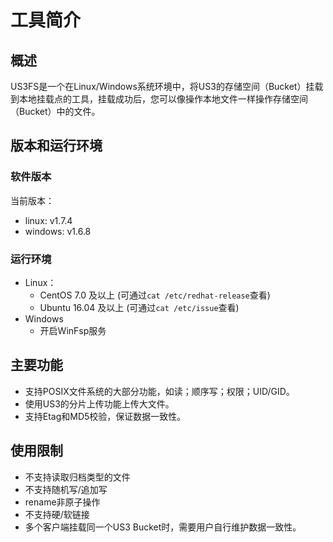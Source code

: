 # 工具简介

## 概述

US3FS是一个在Linux/Windows系统环境中，将US3的存储空间（Bucket）挂载到本地挂载点的工具，挂载成功后，您可以像操作本地文件一样操作存储空间（Bucket）中的文件。

## 版本和运行环境

### 软件版本

当前版本：

- linux: v1.7.4
- windows: v1.6.8

### 运行环境

- Linux：
  - CentOS 7.0 及以上 (可通过`cat /etc/redhat-release`查看)
  - Ubuntu 16.04 及以上 (可通过`cat /etc/issue`查看)
- Windows
  - 开启WinFsp服务

## 主要功能

* 支持POSIX文件系统的大部分功能，如读；顺序写；权限；UID/GID。
* 使用US3的分片上传功能上传大文件。
* 支持Etag和MD5校验，保证数据一致性。

## 使用限制

* 不支持读取归档类型的文件
* 不支持随机写/追加写
* rename非原子操作
* 不支持硬/软链接
* 多个客户端挂载同一个US3 Bucket时，需要用户自行维护数据一致性。


